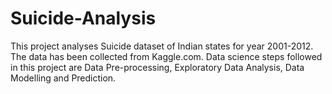 # Suicide-Analysis
This project analyses Suicide dataset of Indian states for year 2001-2012. The data has been collected from Kaggle.com. Data science steps followed in this project are Data Pre-processing, Exploratory Data Analysis, Data Modelling and Prediction.

